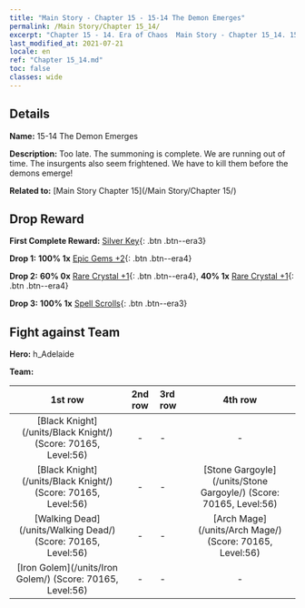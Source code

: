 ```yaml
---
title: "Main Story - Chapter 15 - 15-14 The Demon Emerges"
permalink: /Main Story/Chapter 15_14/
excerpt: "Chapter 15 - 14. Era of Chaos  Main Story - Chapter 15_14. 15-14 The Demon Emerges"
last_modified_at: 2021-07-21
locale: en
ref: "Chapter 15_14.md"
toc: false
classes: wide
---
```


## Details

 **Name:** 15-14 The Demon Emerges

 **Description:** Too late. The summoning is complete. We are running out of time. The insurgents also seem frightened. We have to kill them before the demons emerge!

 **Related to:** [Main Story Chapter 15](/Main Story/Chapter 15/)

## Drop Reward

 **First Complete Reward:** [Silver Key](/Items/con_693/){: .btn .btn--era3}

 **Drop 1:** **100% 1x** [Epic Gems +2](/Items/mat_51/){: .btn .btn--era4}

 **Drop 2:** **60% 0x** [Rare Crystal +1](/Items/mat_45/){: .btn .btn--era4}, **40% 1x** [Rare Crystal +1](/Items/mat_45/){: .btn .btn--era4}

 **Drop 3:** **100% 1x** [Spell Scrolls](/Items/con_694/){: .btn .btn--era3}


## Fight against Team
 **Hero:** h_Adelaide

 **Team:**


  | 1st row | 2nd row | 3rd row | 4th row |
  |:----:|:----:|:----|:----:|
  | [Black Knight](/units/Black Knight/) (Score: 70165, Level:56)  | - | - | - |
  | [Black Knight](/units/Black Knight/) (Score: 70165, Level:56)  | - | - | [Stone Gargoyle](/units/Stone Gargoyle/) (Score: 70165, Level:56)  |
  | [Walking Dead](/units/Walking Dead/) (Score: 70165, Level:56)  | - | - | [Arch Mage](/units/Arch Mage/) (Score: 70165, Level:56)  |
  | [Iron Golem](/units/Iron Golem/) (Score: 70165, Level:56)  | - | - | - |


